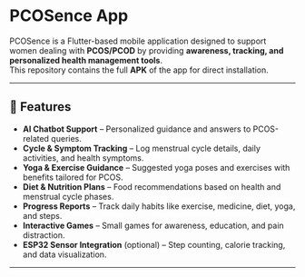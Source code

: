 # PCOSence App

PCOSence is a Flutter-based mobile application designed to support women dealing with **PCOS/PCOD** by providing **awareness, tracking, and personalized health management tools**.  
This repository contains the full **APK** of the app for direct installation.

---
## 📱 Features
- **AI Chatbot Support** – Personalized guidance and answers to PCOS-related queries.  
- **Cycle & Symptom Tracking** – Log menstrual cycle details, daily activities, and health symptoms.  
- **Yoga & Exercise Guidance** – Suggested yoga poses and exercises with benefits tailored for PCOS.  
- **Diet & Nutrition Plans** – Food recommendations based on health and menstrual cycle phases.  
- **Progress Reports** – Track daily habits like exercise, medicine, diet, yoga, and steps.  
- **Interactive Games** – Small games for awareness, education, and pain distraction.  
- **ESP32 Sensor Integration** (optional) – Step counting, calorie tracking, and data visualization.  

---
